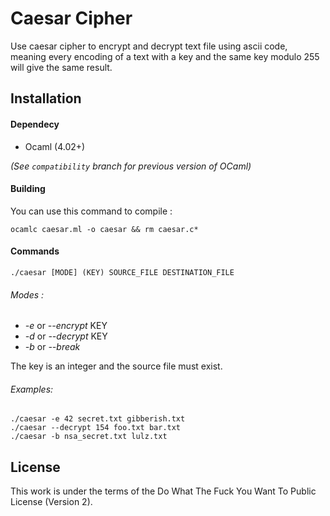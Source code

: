 # Caesar Cipher

Use caesar cipher to encrypt and decrypt text file using ascii code, meaning every encoding of a text with a key and the same key modulo 255 will give the same result.

## Installation
#### Dependecy
- Ocaml (4.02+)  

*(See `compatibility` branch for previous version of OCaml)*
#### Building
You can use this command to compile :
```
ocamlc caesar.ml -o caesar && rm caesar.c*
```
#### Commands
```
./caesar [MODE] (KEY) SOURCE_FILE DESTINATION_FILE
```
###### Modes :
- *-e* or *--encrypt* KEY
- *-d* or *--decrypt*  KEY
- *-b* or *--break*

The key is an integer and the source file must exist.

###### Examples:
```
./caesar -e 42 secret.txt gibberish.txt
./caesar --decrypt 154 foo.txt bar.txt
./caesar -b nsa_secret.txt lulz.txt
```

## License
This work is under the terms of the Do What The Fuck You Want To Public License (Version 2).
